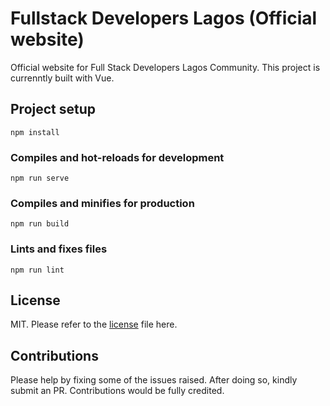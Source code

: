 # Fullstack Developers Lagos (Official website)
Official website for Full Stack Developers Lagos Community. This project is currenntly built with Vue.

## Project setup
```
npm install
```

### Compiles and hot-reloads for development
```
npm run serve
```

### Compiles and minifies for production
```
npm run build
```

### Lints and fixes files
```
npm run lint
```
## License

MIT. Please refer to the [license](https://github.com/fsdlagos/fsdlagos/blob/master/LICENSE) file here.

## Contributions

Please help by fixing some of the issues raised. After doing so, kindly submit an PR. Contributions would be fully credited.
